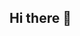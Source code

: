 ## Hi there 👋


<!--
**henriqueoliveira45/henriqueoliveira45** is a ✨ _special_ ✨ repository because its `README.md` (this file) appears on your GitHub profile.

Here are some ideas to get you started:

- 🔭 Olá,seja bem vindo!
- 🌱 Estudante e programador!
- 👯 Estou procurando colaborar em segurança!
- 🤔 Procuro ajuda com a programação!
- Pergunte-me sobre meu progresso!
- 📫 Você pode chegar até mim através do celular!
- 😄 Gostaria de ser chamado de Big!
- ⚡ Sou extrovertido!
-->

